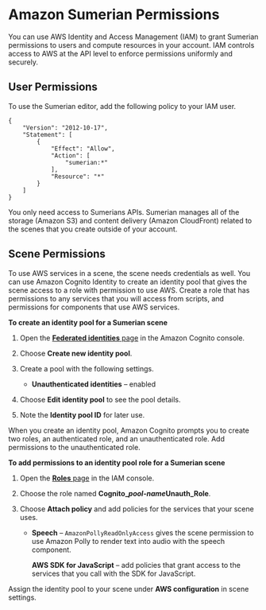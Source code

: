 # Amazon Sumerian Permissions<a name="sumerian-permissions"></a>

You can use AWS Identity and Access Management \(IAM\) to grant Sumerian permissions to users and compute resources in your account\. IAM controls access to AWS at the API level to enforce permissions uniformly and securely\.

## User Permissions<a name="permissions-user"></a>

To use the Sumerian editor, add the following policy to your IAM user\.

```
{
    "Version": "2012-10-17",
    "Statement": [
        {
            "Effect": "Allow",
            "Action": [
                "sumerian:*"
            ],
            "Resource": "*"
        }
    ]
}
```

You only need access to Sumerians APIs\. Sumerian manages all of the storage \(Amazon S3\) and content delivery \(Amazon CloudFront\) related to the scenes that you create outside of your account\.

## Scene Permissions<a name="permissions-scene"></a>

To use AWS services in a scene, the scene needs credentials as well\. You can use Amazon Cognito Identity to create an identity pool that gives the scene access to a role with permission to use AWS\. Create a role that has permissions to any services that you will access from scripts, and permissions for components that use AWS services\.

**To create an identity pool for a Sumerian scene**

1. Open the [**Federated identities** page](https://console.aws.amazon.com/cognito/federated) in the Amazon Cognito console\.

1. Choose **Create new identity pool**\.

1. Create a pool with the following settings\.

   + **Unauthenticated identities** – enabled

1. Choose **Edit identity pool** to see the pool details\.

1. Note the **Identity pool ID** for later use\.

When you create an identity pool, Amazon Cognito prompts you to create two roles, an authenticated role, and an unauthenticated role\. Add permissions to the unauthenticated role\.

**To add permissions to an identity pool role for a Sumerian scene**

1. Open the [**Roles** page](https://console.aws.amazon.com/iam/home#/roles) in the IAM console\.

1. Choose the role named **Cognito\_*pool\-name*Unauth\_Role**\.

1. Choose **Attach policy** and add policies for the services that your scene uses\.

   + **Speech** – `AmazonPollyReadOnlyAccess` gives the scene permission to use Amazon Polly to render text into audio with the speech component\.

     **AWS SDK for JavaScript** – add policies that grant access to the services that you call with the SDK for JavaScript\.

Assign the identity pool to your scene under **AWS configuration** in scene settings\.